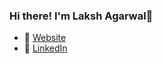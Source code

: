 ### Hi there! I'm Laksh Agarwal👋

- 📌 [Website](https://www.lakshagarwal.com)
- 📌 [LinkedIn](https://linkedin.com/in/lakshagarwal)
